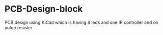 # PCB-Design-block
PCB design using KiCad which is having 8 leds and one IR controller and on pulup resister 
